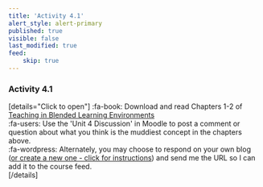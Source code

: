 ```yaml
---
title: 'Activity 4.1'
alert_style: alert-primary
published: true
visible: false
last_modified: true
feed:
    skip: true
---
```


### Activity 4.1
[details="Click to open"]
:fa-book: Download and read Chapters 1-2 of [Teaching in Blended Learning Environments](https://www.aupress.ca/books/120229-teaching-in-blended-learning-environments/)  
:fa-users: Use the 'Unit 4 Discussion' in Moodle to post a comment or question about what you think is the muddiest concept in the chapters above.  
:fa-wordpress: Alternately, you may choose to respond on your own blog ([or create a new one - click for instructions](https://create.twu.ca)) and send me the URL so I can add it to the course feed.  
[/details]
